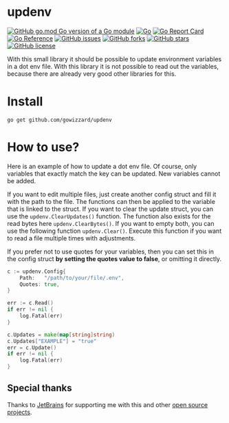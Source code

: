 # updenv

[![GitHub go.mod Go version of a Go module](https://img.shields.io/github/go-mod/go-version/gowizzard/updenv.svg)](https://golang.org/) [![Go](https://github.com/gowizzard/updenv/actions/workflows/go.yml/badge.svg)](https://github.com/gowizzard/updenv/actions/workflows/go.yml) [![Go Report Card](https://goreportcard.com/badge/github.com/gowizzard/updenv)](https://goreportcard.com/report/github.com/gowizzard/updenv) [![Go Reference](https://pkg.go.dev/badge/github.com/gowizzard/updenv.svg)](https://pkg.go.dev/github.com/gowizzard/updenv) [![GitHub issues](https://img.shields.io/github/issues/gowizzard/updenv)](https://github.com/gowizzard/updenv/issues) [![GitHub forks](https://img.shields.io/github/forks/gowizzard/updenv)](https://github.com/gowizzard/updenv/network) [![GitHub stars](https://img.shields.io/github/stars/gowizzard/updenv)](https://github.com/gowizzard/updenv/stargazers) [![GitHub license](https://img.shields.io/github/license/gowizzard/updenv)](https://github.com/gowizzard/updenv/blob/master/LICENSE)

With this small library it should be possible to update environment variables in a dot env file. With this library it is not possible to read out the variables, because there are already very good other libraries for this.

# Install



```console
go get github.com/gowizzard/updenv
```

# How to use?

Here is an example of how to update a dot env file. Of course, only variables that exactly match the key can be updated. New variables cannot be added.

If you want to edit multiple files, just create another config struct and fill it with the path to the file. The functions can then be applied to the variable that is linked to the struct. If you want to clear the update struct, you can use the `updenv.ClearUpdates()` function. The function also exists for the read bytes here `updenv.ClearBytes()`. If you want to empty both, you can use the following function `updenv.Clear()`. Execute this function if you want to read a file multiple times with adjustments.

If you prefer not to use quotes for your variables, then you can set this in the config struct **by setting the quotes value to false**, or omitting it directly.

```go
c := updenv.Config{
	Path:   "/path/to/your/file/.env",
	Quotes: true,
}

err := c.Read()
if err != nil {
	log.Fatal(err)
}

c.Updates = make(map[string]string)
c.Updates["EXAMPLE"] = "true"
err = c.Update()
if err != nil {
	log.Fatal(err)
}
```

## Special thanks

Thanks to [JetBrains](https://github.com/JetBrains) for supporting me with this and other [open source projects](https://www.jetbrains.com/community/opensource/#support).